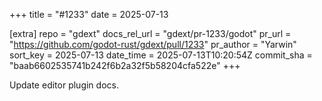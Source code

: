 +++
title = "#1233"
date = 2025-07-13

[extra]
repo = "gdext"
docs_rel_url = "gdext/pr-1233/godot"
pr_url = "https://github.com/godot-rust/gdext/pull/1233"
pr_author = "Yarwin"
sort_key = 2025-07-13
date_time = 2025-07-13T10:20:54Z
commit_sha = "baab6602535741b242f6b2a32f5b58204cfa522e"
+++

Update editor plugin docs.
